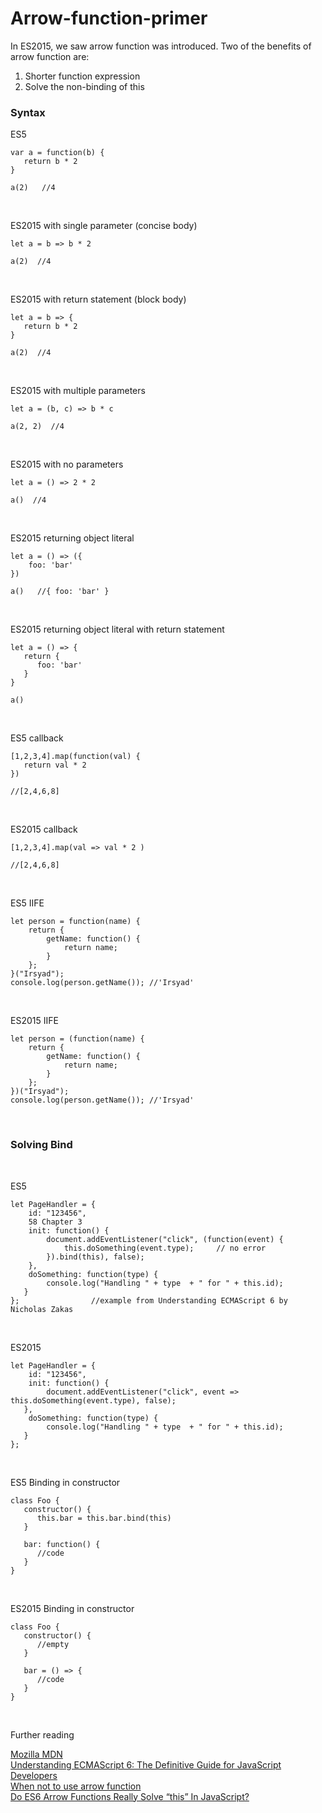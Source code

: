 # Arrow-function-primer

In ES2015, we saw arrow function was introduced. Two of the benefits of arrow function are:

1. Shorter function expression
2. Solve the non-binding of this

### Syntax

ES5
<br>

``` 
var a = function(b) {
   return b * 2
}

a(2)   //4
```
<br>


ES2015 with single parameter (concise body)
<br>


```
let a = b => b * 2

a(2)  //4
```
<br>


ES2015 with return statement (block body)
<br>


```
let a = b => {
   return b * 2
}

a(2)  //4
```
<br>


ES2015 with multiple parameters
<br>


```
let a = (b, c) => b * c 

a(2, 2)  //4
```
<br>


ES2015 with no parameters
<br>


```
let a = () => 2 * 2 

a()  //4
```
<br>


ES2015 returning object literal
<br>


```
let a = () => ({
    foo: 'bar'
})

a()   //{ foo: 'bar' }
```
<br>


ES2015 returning object literal with return statement
<br>


```
let a = () => {
   return {
      foo: 'bar'
   }
}

a()
```
<br>


ES5 callback 
<br>


```
[1,2,3,4].map(function(val) {
   return val * 2
})

//[2,4,6,8]
```
<br>


ES2015 callback 
<br>


```
[1,2,3,4].map(val => val * 2 )

//[2,4,6,8]
```
<br>

ES5 IIFE 
<br>


```
let person = function(name) {
    return {
        getName: function() {
            return name;
        }
    };
}("Irsyad");
console.log(person.getName()); //'Irsyad'
```
<br>

ES2015 IIFE
<br>


```
let person = (function(name) {
    return {
        getName: function() {
            return name;
        }
    };
})("Irsyad");
console.log(person.getName()); //'Irsyad'
```
<br>


### Solving Bind
<br>

ES5
<br>

```
let PageHandler = {
    id: "123456",
    58 Chapter 3
    init: function() {
        document.addEventListener("click", (function(event) {
            this.doSomething(event.type);     // no error
        }).bind(this), false);
    },
    doSomething: function(type) {
        console.log("Handling " + type  + " for " + this.id);
   } 
};                //example from Understanding ECMAScript 6 by Nicholas Zakas

```
<br>


ES2015
<br>


```
let PageHandler = {
    id: "123456",
    init: function() {
        document.addEventListener("click", event => this.doSomething(event.type), false);
   },
    doSomething: function(type) {
        console.log("Handling " + type  + " for " + this.id);
   } 
};

```
<br>


ES5 Binding in constructor
<br>

```
class Foo {
   constructor() {
      this.bar = this.bar.bind(this)
   }
   
   bar: function() {
      //code
   }
}
```
<br>


ES2015 Binding in constructor
<br>


```
class Foo {
   constructor() {
      //empty
   }
   
   bar = () => {
      //code
   }
}
```
<br>


Further reading

[Mozilla MDN](https://developer.mozilla.org/en/docs/Web/JavaScript/Reference/Functions/Arrow_functions)
<br>
[Understanding ECMAScript 6: The Definitive Guide for JavaScript Developers](https://www.amazon.com/Understanding-ECMAScript-Definitive-JavaScript-Developers/dp/1593277571/ref=sr_1_1?s=books&ie=UTF8&qid=1493735907&sr=1-1&keywords=understanding+ecmascript+6)
<br>
[When not to use arrow function](https://rainsoft.io/when-not-to-use-arrow-functions-in-javascript/)
<br>
[Do ES6 Arrow Functions Really Solve “this” In JavaScript?](https://derickbailey.com/2015/09/28/do-es6-arrow-functions-really-solve-this-in-javascript/)

